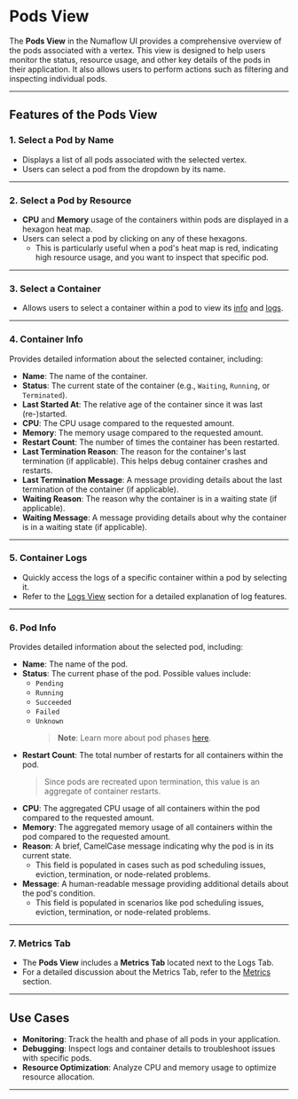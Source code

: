 # Pods View

The **Pods View** in the Numaflow UI provides a comprehensive overview of the pods associated with a vertex. This view is designed to help users monitor the status, resource usage, and other key details of the pods in their application. It also allows users to perform actions such as filtering and inspecting individual pods.

---

## Features of the Pods View

### 1. Select a Pod by Name

- Displays a list of all pods associated with the selected vertex.
- Users can select a pod from the dropdown by its name.

---

### 2. Select a Pod by Resource

- **CPU** and **Memory** usage of the containers within pods are displayed in a hexagon heat map.
- Users can select a pod by clicking on any of these hexagons.
  - This is particularly useful when a pod's heat map is red, indicating high resource usage, and you want to inspect that specific pod.

---

### 3. Select a Container

- Allows users to select a container within a pod to view its [info](#container-info) and [logs](#container-logs).

---

### 4. Container Info

Provides detailed information about the selected container, including:

- **Name**: The name of the container.
- **Status**: The current state of the container (e.g., `Waiting`, `Running`, or `Terminated`).
- **Last Started At**: The relative age of the container since it was last (re-)started.
- **CPU**: The CPU usage compared to the requested amount.
- **Memory**: The memory usage compared to the requested amount.
- **Restart Count**: The number of times the container has been restarted.
- **Last Termination Reason**: The reason for the container's last termination (if applicable). This helps debug container crashes and restarts.
- **Last Termination Message**: A message providing details about the last termination of the container (if applicable).
- **Waiting Reason**: The reason why the container is in a waiting state (if applicable).
- **Waiting Message**: A message providing details about why the container is in a waiting state (if applicable).

---

### 5. Container Logs

- Quickly access the logs of a specific container within a pod by selecting it.
- Refer to the [Logs View](./logs.md) section for a detailed explanation of log features.

---

### 6. Pod Info

Provides detailed information about the selected pod, including:

- **Name**: The name of the pod.
- **Status**: The current phase of the pod. Possible values include:
  - `Pending`
  - `Running`
  - `Succeeded`
  - `Failed`
  - `Unknown`
    > **Note**: Learn more about pod phases [here](https://kubernetes.io/docs/concepts/workloads/pods/pod-lifecycle/#pod-phase).
- **Restart Count**: The total number of restarts for all containers within the pod.
  > Since pods are recreated upon termination, this value is an aggregate of container restarts.
- **CPU**: The aggregated CPU usage of all containers within the pod compared to the requested amount.
- **Memory**: The aggregated memory usage of all containers within the pod compared to the requested amount.
- **Reason**: A brief, CamelCase message indicating why the pod is in its current state.
  - This field is populated in cases such as pod scheduling issues, eviction, termination, or node-related problems.
- **Message**: A human-readable message providing additional details about the pod's condition.
  - This field is populated in scenarios like pod scheduling issues, eviction, termination, or node-related problems.

---

### 7. Metrics Tab

- The **Pods View** includes a **Metrics Tab** located next to the Logs Tab.
- For a detailed discussion about the Metrics Tab, refer to the [Metrics](./logs.md) section.

---

## Use Cases

- **Monitoring**: Track the health and phase of all pods in your application.
- **Debugging**: Inspect logs and container details to troubleshoot issues with specific pods.
- **Resource Optimization**: Analyze CPU and memory usage to optimize resource allocation.

---
